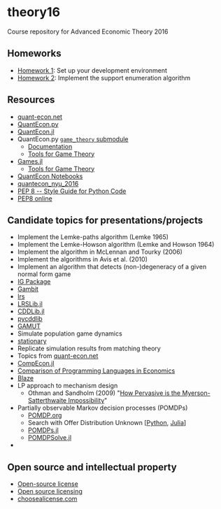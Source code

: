 # theory16
Course repository for Advanced Economic Theory 2016

## Homeworks

* [Homework 1](hw01.md):
  Set up your development environment
* [Homework 2](hw02.md):
  Implement the support enumeration algorithm

## Resources

* [quant-econ.net](http://quant-econ.net)
* [QuantEcon.py](https://github.com/QuantEcon/QuantEcon.py)
* [QuantEcon.jl](https://github.com/QuantEcon/QuantEcon.jl)
* QuantEcon.py
  [`game_theory` submodule](https://github.com/QuantEcon/QuantEcon.py/tree/master/quantecon/game_theory)
  * [Documentation](http://quanteconpy.readthedocs.io/en/latest/game_theory.html)
  * [Tools for Game Theory](http://nbviewer.jupyter.org/github/QuantEcon/QuantEcon.notebooks/blob/master/game_theory_py.ipynb)
* [Games.jl](https://github.com/QuantEcon/Games.jl)
  * [Tools for Game Theory](http://nbviewer.jupyter.org/github/QuantEcon/QuantEcon.notebooks/blob/master/game_theory_jl.ipynb)
* [QuantEcon Notebooks](http://quantecon.org/notebooks.html)
* [quantecon_nyu_2016](https://github.com/jstac/quantecon_nyu_2016)
* [PEP 8 -- Style Guide for Python Code](https://www.python.org/dev/peps/pep-0008/)
* [PEP8 online](http://pep8online.com)

## Candidate topics for presentations/projects

* Implement the Lemke-paths algorithm (Lemke 1965)
* Implement the Lemke-Howson algorithm (Lemke and Howson 1964)
* Implement the algorithm in McLennan and Tourky (2006)
* Implement the algorithms in Avis et al. (2010)
* Implement an algorithm that detects (non-)degeneracy of a given normal form game
* [IG Package](http://cupid.economics.uq.edu.au/mclennan/Software/ig-man_all-1.1.pdf)
* [Gambit](https://github.com/gambitproject/gambit)
* [lrs](http://cgm.cs.mcgill.ca/~avis/C/lrs.html)
* [LRSLib.jl](https://github.com/blegat/LRSLib.jl)
* [CDDLib.jl](https://github.com/blegat/CDDLib.jl)
* [pycddlib](https://github.com/mcmtroffaes/pycddlib)
* [GAMUT](http://gamut.stanford.edu)
* Simulate population game dynamics
* [stationary](https://github.com/marcharper/stationary)
* Replicate simulation results from matching theory
* Topics from [quant-econ.net](http://quant-econ.net)
* [CompEcon.jl](https://github.com/spencerlyon2/CompEcon.jl)
* [Comparison of Programming Languages in Economics](https://github.com/jesusfv/Comparison-Programming-Languages-Economics)
* [Blaze](http://blaze.pydata.org)
* LP approach to mechanism design
  * Othman and Sandholm (2009) "[How Pervasive is the Myerson-Satterthwaite Impossibility](https://www.cs.cmu.edu/~sandholm/myersat.ijcai09.pdf)"
* Partially observable Markov decision processes (POMDPs)
  * [POMDP.org](http://www.pomdp.org)
  * Search with Offer Distribution Unknown
    [[Python](http://lectures.quantecon.org/py/odu.html),
     [Julia](http://lectures.quantecon.org/jl/odu.html)]
  * [POMDPs.jl](https://github.com/JuliaPOMDP/POMDPs.jl)
  * [POMDPSolve.jl](https://github.com/JuliaPOMDP/POMDPSolve.jl)
* 

## Open source and intellectual property

* [Open-source license](https://en.wikipedia.org/wiki/Open-source_license)
* [Open source licensing](https://help.github.com/articles/open-source-licensing/)
* [choosealicense.com](http://choosealicense.com)
